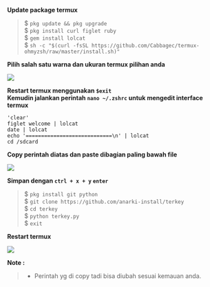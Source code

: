 **Update package termux**

> $ `pkg update && pkg upgrade`          
> $ `pkg install curl figlet ruby`                       
> $ `gem install lolcat`                                
> $ `sh -c "$(curl -fsSL https://github.com/Cabbagec/termux-ohmyzsh/raw/master/install.sh)"`   

**Pilih salah satu warna dan ukuran termux pilihan anda**

![](https://i.ibb.co/yf5YpVZ/photo-2020-11-24-20-16-05.jpg)

**Restart termux menggunakan `$exit`**                                  
**Kemudin jalankan perintah `nano ~/.zshrc` untuk mengedit interface termux**

```
'clear'               
figlet welcome | lolcat                  
date | lolcat                   
echo '============================\n' | lolcat              
cd /sdcard                        
```

**Copy perintah diatas dan paste dibagian paling bawah file**

![](https://i.ibb.co/sVYQ0Nj/photo-2020-11-24-20-16-02.jpg)

**Simpan dengan `ctrl + x + y` `enter`**
> $ `pkg install git python`                          
> $ `git clone https://github.com/anarki-install/terkey`    
> $ `cd terkey`                           
> $ `python terkey.py`                        
> $ `exit`                              

**Restart termux**

![](https://i.ibb.co/S6LpdrC/photo-2020-11-24-20-26-33.jpg)

**Note :**
>- Perintah yg di copy tadi bisa diubah sesuai kemauan anda.
